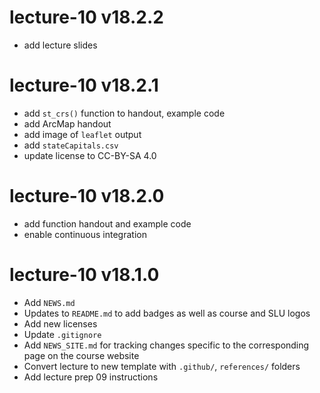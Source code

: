 # lecture-10 v18.2.2

* add lecture slides

# lecture-10 v18.2.1

* add `st_crs()` function to handout, example code
* add ArcMap handout
* add image of `leaflet` output
* add `stateCapitals.csv`
* update license to CC-BY-SA 4.0

# lecture-10 v18.2.0

* add function handout and example code
* enable continuous integration

# lecture-10 v18.1.0

* Add `NEWS.md`
* Updates to `README.md` to add badges as well as course and SLU logos
* Add new licenses
* Update `.gitignore`
* Add `NEWS_SITE.md` for tracking changes specific to the corresponding page on the course website
* Convert lecture to new template with `.github/`, `references/` folders
* Add lecture prep 09 instructions